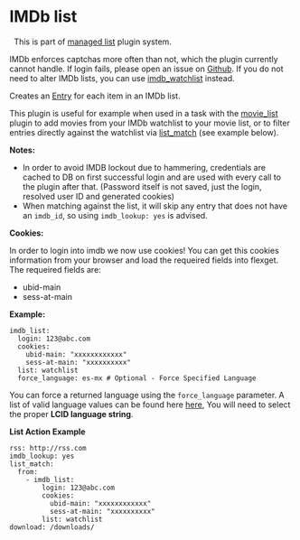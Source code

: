 # IMDb list
<div class="alert alert-success" role="info">
  
  <span class="glyphicon glyphicon glyphicon-cog"></span>
  &nbsp; This is part of [managed list](/Plugins/List) plugin system.
</div>

<div class="alert alert-warning" role="info">

  IMDb enforces captchas more often than not, which the plugin currently cannot handle. If login fails, please open an issue on [Github](https://www.github.com/Flexget/Flexget/issues). If you do not need to alter IMDb lists, you can use [imdb_watchlist](/Plugins/imdb_watchlist) instead.
</div>

Creates an [Entry](/Entry) for each item in an IMDb list.

This plugin is useful for example when used in a task with the [movie_list](/Plugins/List/movie_list) plugin to add movies from your IMDb watchlist to your movie list, or to filter entries directly against the watchlist via [list_match](/Plugins/List/list_match) (see example below).

**Notes:** 

 * In order to avoid IMDB lockout due to hammering, credentials are cached to DB on first successful login and are used with every call to the plugin after that. (Password itself is not saved, just the login, resolved user ID and generated cookies)
 * When matching against the list, it will skip any entry that does not have an `imdb_id`, so using `imdb_lookup: yes` is advised.

**Cookies:**

In order to login into imdb we now use cookies! You can get this cookies information from your browser and load the requeired fields into flexget. The requeired fields are:

* ubid-main
* sess-at-main

**Example:**

```
imdb_list:
  login: 123@abc.com
  cookies:
    ubid-main: "xxxxxxxxxxxx"
    sess-at-main: "xxxxxxxxxx"
  list: watchlist
  force_language: es-mx # Optional - Force Specified Language
```

You can force a returned language using the `force_language` parameter. A list of valid language values can be found here [here](http://www.science.co.il/Language/Locale-codes.asp), You will need to select the proper **LCID language string**.


**List Action Example**
```
rss: http://rss.com
imdb_lookup: yes
list_match:
  from:
    - imdb_list:
        login: 123@abc.com
        cookies:
          ubid-main: "xxxxxxxxxxxx"
          sess-at-main: "xxxxxxxxxx"
        list: watchlist
download: /downloads/
```
